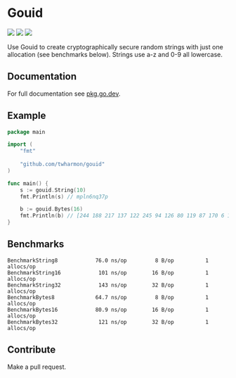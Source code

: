 # Gouid

![](https://github.com/twharmon/gouid/workflows/Test/badge.svg) [![](https://goreportcard.com/badge/github.com/twharmon/gouid)](https://goreportcard.com/report/github.com/twharmon/gouid) [![](https://gocover.io/_badge/github.com/twharmon/gouid)](https://gocover.io/github.com/twharmon/gouid)

Use Gouid to create cryptographically secure random strings with just one allocation (see benchmarks below).
Strings use a-z and 0-9 all lowercase.


## Documentation

For full documentation see [pkg.go.dev](https://pkg.go.dev/github.com/twharmon/gouid).


## Example

```go
package main

import (
	"fmt"
	
	"github.com/twharmon/gouid"
)

func main() {
	s := gouid.String(10)
	fmt.Println(s) // mpln6nq37p

	b := gouid.Bytes(16)
	fmt.Println(b) // [244 188 217 137 122 245 94 126 80 119 87 170 6 178 228 179]
}
```

## Benchmarks

```
BenchmarkString8 	        76.0 ns/op	       8 B/op	       1 allocs/op
BenchmarkString16	         101 ns/op	      16 B/op	       1 allocs/op
BenchmarkString32 	         143 ns/op	      32 B/op	       1 allocs/op
BenchmarkBytes8  	        64.7 ns/op	       8 B/op	       1 allocs/op
BenchmarkBytes16 	        80.9 ns/op	      16 B/op	       1 allocs/op
BenchmarkBytes32 	         121 ns/op	      32 B/op	       1 allocs/op
```

## Contribute

Make a pull request.
